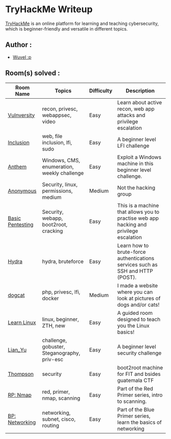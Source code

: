 # TryHackMe Writeup

[TryHackMe](https://tryhackme.com/) is an online platform for learning and teaching cybersecurity, which is beginner-friendly and versatile in different topics. 

## Author : 
* [Wuvel :p](https://tryhackme.com/p/wuvel)

## Room(s) solved :

Room Name   | Topics    | Difficulty    | Description
----        | ----      | ----          | ----
[Vulnversity](https://tryhackme.com/room/vulnversity) | recon, privesc, webappsec, video | Easy | Learn about active recon, web app attacks and privilege escalation
[Inclusion](https://tryhackme.com/room/inclusion) | web, file inclusion, lfi, sudo | Easy | A beginner level LFI challenge
[Anthem](https://tryhackme.com/room/anthem) | Windows, CMS, enumeration, weekly challenge | Easy | Exploit a Windows machine in this beginner level challenge.
[Anonymous](https://tryhackme.com/room/anonymous) | Security, linux, permissions, medium | Medium | Not the hacking group
[Basic Pentesting](https://tryhackme.com/room/basicpentestingjt) | Security, webapp, boot2root, cracking | Easy | This is a machine that allows you to practise web app hacking and privilege escalation
[Hydra](https://tryhackme.com/room/anonymous) | hydra, bruteforce | Easy | Learn how to brute-force authentications services such as SSH and HTTP (POST).
[dogcat](https://tryhackme.com/room/dogcat) | php, privesc, lfi, docker | Medium | I made a website where you can look at pictures of dogs and/or cats!
[Learn Linux](https://tryhackme.com/room/zthlinux) | linux, beginner, ZTH, new | Easy | A guided room designed to teach you the Linux basics!
[Lian_Yu](https://tryhackme.com/room/lianyu) | challenge, gobuster, Steganography, priv-esc | Easy | A beginner level security challenge
[Thompson](https://tryhackme.com/room/bsidesgtthompson) | security | Easy | boot2root machine for FIT and bsides guatemala CTF
[RP: Nmap](https://tryhackme.com/room/rpnmap) | red, primer, nmap, scanning | Easy | Part of the Red Primer series, intro to scanning.
[BP: Networking](https://tryhackme.com/room/bpnetworking) | networking, subnet, cisco, routing | Easy | Part of the Blue Primer series, learn the basics of networking



